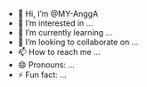 - 👋 Hi, I’m @MY-AnggA
- 👀 I’m interested in ...
- 🌱 I’m currently learning ...
- 💞️ I’m looking to collaborate on ...
- 📫 How to reach me ...
- 😄 Pronouns: ...
- ⚡ Fun fact: ...

<!---
MY-AnggA/MY-AnggA is a ✨ special ✨ repository because its `README.md` (this file) appears on your GitHub profile.
You can click the Preview link to take a look at your changes.
--->

